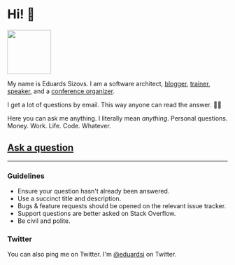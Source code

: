 # Hi! 👋 

<img src="https://sizovs.net/images/me.png" width="100px" />

My name is Eduards Sizovs. I am a software architect, [blogger](https://sizovs.net), [trainer](https://devchampions.com/training/the-principal-developer/), [speaker](https://dev.tube/@eduardsi), and a [conference organizer](https://devternity.com).

I get a lot of questions by email. This way anyone can read the answer. 👨‍💻

Here you can ask me anything. I literally mean *anything*. Personal questions. Money. Work. Life. Code. Whatever.

## [Ask a question](../../issues/new)



---

### Guidelines

- Ensure your question hasn't already been answered.
- Use a succinct title and description.
- Bugs & feature requests should be opened on the relevant issue tracker.
- Support questions are better asked on Stack Overflow.
- Be civil and polite.

### Twitter
You can also ping me on Twitter. I'm [@eduardsi](https://twitter/eduardsi) on Twitter.
